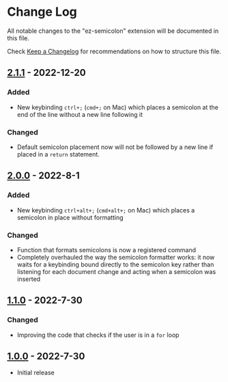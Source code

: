 # Change Log

All notable changes to the "ez-semicolon" extension will be documented in this file.

Check [Keep a Changelog](http://keepachangelog.com/) for recommendations on how to structure this file.

## [2.1.1] - 2022-12-20

### Added
- New keybinding `ctrl+;` (`cmd+;` on Mac) which places a semicolon at the end of the line without a new line following it

### Changed
- Default semicolon placement now will not be followed by a new line if placed in a `return` statement.

## [2.0.0] - 2022-8-1

### Added
- New keybinding `ctrl+alt+;` (`cmd+alt+;` on Mac) which places a semicolon in place without formatting

### Changed
- Function that formats semicolons is now a registered command
- Completely overhauled the way the semicolon formatter works: it now waits for a keybinding bound directly to the semicolon key rather than listening for each document change and acting when a semicolon was inserted
  
## [1.1.0] - 2022-7-30

### Changed
- Improving the code that checks if the user is in a `for` loop

## [1.0.0] - 2022-7-30

- Initial release

[2.1.1]: https://github.com/ribru17/ez-semicolon/compare/v2.0.0..v2.1.0
[2.0.0]: https://github.com/ribru17/ez-semicolon/compare/v1.1.0..v2.0.0
[1.1.0]: https://github.com/ribru17/ez-semicolon/compare/v1.0.0..v1.1.0
[1.0.0]: https://github.com/ribru17/ez-semicolon/compare/v1.0.0..HEAD